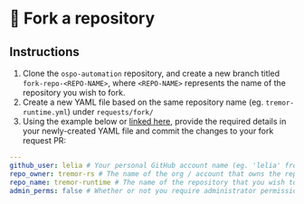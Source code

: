 # 🔁 Fork a repository

## Instructions

1. Clone the `ospo-automation` repository, and create a new branch titled `fork-repo-<REPO-NAME>`, where `<REPO-NAME>` represents the name of the repository you wish to fork.
1. Create a new YAML file based on the same repository name (eg. `tremor-runtime.yml`) under `requests/fork/`
1. Using the example below or [linked here](tremor-runtime.yml), provide the required details in your newly-created YAML file and commit the changes to your fork request PR:

```yaml
---
github_user: lelia # Your personal GitHub account name (eg. 'lelia' from https://github.com/lelia)
repo_owner: tremor-rs # The name of the org / account that owns the repository you wish to fork (eg. 'tremor-rs' from https://github.com/tremor-rs)
repo_name: tremor-runtime # The name of the repository that you wish to fork (eg. 'tremor-runtime' from https://github.com/tremor-rs/tremor-runtime)
admin_perms: false # Whether or not you require administrator permissions for the repository you are forking (eg. 'true')
```
